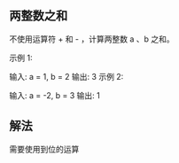 ## 两整数之和

不使用运算符 + 和 - ​​​​​​​，计算两整数 ​​​​​​​a 、b ​​​​​​​之和。

示例 1:

输入: a = 1, b = 2
输出: 3
示例 2:

输入: a = -2, b = 3
输出: 1

## 解法

需要使用到位的运算
